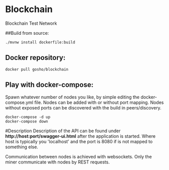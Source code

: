 # Blockchain
Blockchain Test Network

##Build from source:

````
./mvnw install dockerfile:build
````
## Docker repository:
````
docker pull gosho/blockchain
````

## Play with docker-compose:
Spawn whatever number of nodes  you like, by simple editing the docker-compose.yml file.
Nodes can be added with or without port mapping. Nodes without exposed ports can be discovered with the build in peers/discovery.  
````
docker-compose -d up
docker-compose down
````


#Description
Description of the API can be found under **http://host:port/swagger-ui.html** after the application is started.
Where host is typically you 'localhost' and the port is 8080 if is not mapped to something else.

Communication between nodes is achieved with websockets. Only the miner communicate with nodes by REST requests.
